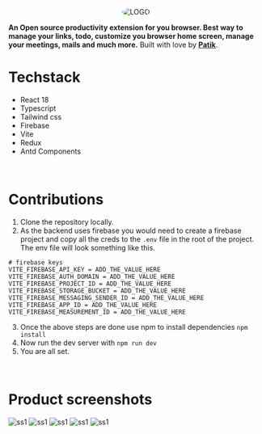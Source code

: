 <div align="center">
  <img src="https://pbs.twimg.com/profile_images/1609233823094681601/2fb4bUCN_400x400.jpg" alt="LOGO" style="border-radius: 50%">
</div>

**An Open source productivity extension for you browser. Best way to manage your links, todo, customize you browser home screen, manage your meetings, mails and much more.**
Built with love by [**Patik**](https://twitter.com/pratikk_tiwari).

# Techstack
- React 18
- Typescript
- Tailwind css
- Firebase
- Vite
- Redux
- Antd Components

<br />

# Contributions
1. Clone the repository locally.
2. As the backend uses firebase you would need to create a firebase project and copy all the creds to the `.env` file in the root of the project.
The env file will look something like this.

```
# firebase keys
VITE_FIREBASE_API_KEY = ADD_THE_VALUE_HERE
VITE_FIREBASE_AUTH_DOMAIN = ADD_THE_VALUE_HERE
VITE_FIREBASE_PROJECT_ID = ADD_THE_VALUE_HERE
VITE_FIREBASE_STORAGE_BUCKET = ADD_THE_VALUE_HERE
VITE_FIREBASE_MESSAGING_SENDER_ID = ADD_THE_VALUE_HERE
VITE_FIREBASE_APP_ID = ADD_THE_VALUE_HERE
VITE_FIREBASE_MEASUREMENT_ID = ADD_THE_VALUE_HERE
```
3. Once the above steps are done use npm to install dependencies `npm install`
4. Now run the dev server with `npm run dev`
5. You are all set.

<br />


# Product screenshots
![ss1](https://raw.githubusercontent.com/pratik-codes/Dashlit/main/screenshots/ss1.png)
![ss1](https://raw.githubusercontent.com/pratik-codes/Dashlit/main/screenshots/ss2.png)
![ss1](https://raw.githubusercontent.com/pratik-codes/Dashlit/main/screenshots/ss3.png)
![ss1](https://raw.githubusercontent.com/pratik-codes/Dashlit/main/screenshots/ss4.png)
![ss1](https://raw.githubusercontent.com/pratik-codes/Dashlit/main/screenshots/ss5.png)


